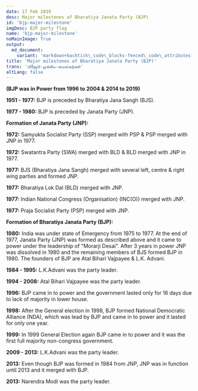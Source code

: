 ```yaml
---
date: 17 Feb 2019
desc: Major milestones of Bharatiya Janata Party (BJP) 
id: 'bjp-major-milestone'
imgDesc: BJP party flag
name: 'bjp-major-milestone'
noMainImage: True
output:
  md_document:
    variant: 'markdown+backtick\_code\_blocks-fenced\_code\_attributes-header\_attributes'
title: 'Major milestones of Bharatiya Janata Party (BJP)'
trans: 'பிஜேபி-முக்கிய-மைல்கற்கள்'
altLang: false
---
```


**(BJP was in Power from 1996 to 2004 & 2014 to 2019)**

**1951 - 1977:** BJP is preceded by Bharatiya Jana Sangh (BJS).

**1977 - 1980:** BJP is preceded by Janata Party (JNP).

**Formation of Janata Party (JNP):**

**1972:** Samyukta Socialist Party (SSP) merged with PSP & PSP merged with JNP in 1977.

**1972:** Swatantra Party (SWA) merged with BLD & BLD merged with JNP in 1977.

**1977:** BJS (Bharatiya Jana Sangh) merged with several left, centre & right wing parties and formed JNP.

**1977:** Bharatiya Lok Dal (BLD) merged with JNP.

**1977:** Indian National Congress (Organisation) (INC(O)) merged with JNP.

**1977:** Praja Socialist Party (PSP) merged with JNP.

**Formation of Bharatiya Janata Party (BJP):**

**1980:** India was under state of Emergency from 1975 to 1977. At the end of 1977, Janata Party (JNP) was formed as described above and it came to power under the leadership of "Morarji Desai". After 3 years in power JNP was dissolved in 1980 and the remaining members of BJS formed BJP in 1980. The founders of BJP are Atal Bihari Vajpayee & L.K. Advani.

**1984 - 1995:** L.K.Advani was the party leader. 

**1994 - 2008:** Atal Bihari Vajpayee was the party leader. 

**1996:** BJP came in to power and the government lasted only for 16 days due to lack of majority in lower house.

**1998:** After the General election in 1998, BJP formed National Democratic Alliance (NDA), which was lead by BJP and came in to power and it lasted for only one year.

**1999:** In 1999 General Election again BJP came in to power and it was the first full majority non-congress government.

**2009 - 2013:** L.K.Advani was the party leader.

**2013:** Even though BJP was formed in 1984 from JNP, JNP was in function until 2013 and it merged with BJP.

**2013:** Narendra Modi was the party leader.

<style>


</style>